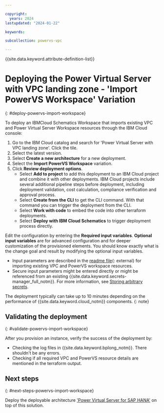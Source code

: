 ```yaml
---

copyright:
  years: 2024
lastupdated: "2024-01-22"

keywords:

subcollection: powervs-vpc

---
```


{{site.data.keyword.attribute-definition-list}}

# Deploying the Power Virtual Server with VPC landing zone - 'Import PowerVS Workspace' Variation
{: #deploy-powervs-import-workspace}

To deploy an IBMCloud Schematics Workspace that imports existing VPC and Power Virtual Server Workspace resources through the IBM Cloud console:

1. Go to the IBM Cloud catalog and search for 'Power Virtual Server with VPC landing zone'. Click the tile.
1. Select the latest version.
1. Select **Create a new architecture** for a new deployment.
1. Select the **Import PowerVS Workspace** variation. 
1. Click **Review deployment options**.
    - Select **Add to project** to add this deployment to an IBM Cloud project and combine it with other deployments. IBM Cloud projects include several additional pipeline steps before deployment, including deployment validation, cost calculation, compliance verification and approval process.
    - Select **Create from the CLI** to get the CLI command. With that command you can trigger the deployment from the CLI.
    - Select **Work with code** to embed the code into other terraform deployments.
    - Select **Deploy with IBM Cloud Schematics** to trigger deployment process directly.

Edit the configuration by entering the **Required input variables**. **Optional input variables** are for advanced configuration and for deeper customization of the provisioned elements. You should know exactly what is the change goal and result by modifying the optional input variables. 
- Input parameters are described in the [readme file](https://github.com/terraform-ibm-modules/terraform-ibm-powervs-infrastructure/blob/main/solutions/import-workspace/README.md){: external} for importing existing VPC and PowerVS workspace resources.
- Secure input parameters might be entered directly or might be referenced from an existing {{site.data.keyword.secrets-manager_full_notm}}. For more information, see [Storing arbitrary secrets](/docs/secrets-manager?topic=secrets-manager-arbitrary-secrets).

The deployment typically can take up to 10 minutes depending on the performance of {{site.data.keyword.cloud_notm}} components.
{: note}

## Validating the deployment
{: #validate-powervs-import-workspace}

After you provision an instance, verify the success of the deployment by:

- Checking the log files in {{site.data.keyword.bplong_notm}}. There shouldn't be any errors. 
- Checking if all required VPC and PowerVS resource details are mentioned in the terraform output.

## Next steps
{: #next-steps-powervs-import-workspace}

Deploy the deployable architecture ['Power Virtual Server for SAP HANA'](https://cloud.ibm.com/catalog/architecture/deploy-arch-ibm-pvs-sap-9aa6135e-75d5-467e-9f4a-ac2a21c069b8-global) on top of this solution.
